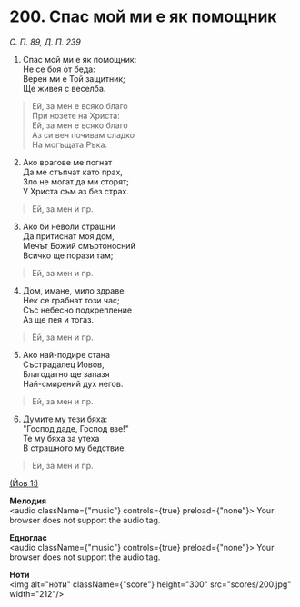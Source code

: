 # 200. Спас мой ми е як помощник  

*С. П. 89, Д. П. 239*  

1. Спас мой ми е як помощник:  
Не се боя от беда:  
Верен ми е Той защитник;  
Ще живея с веселба.  

> Ей, за мен е всяко благо  
> При нозете на Христа:  
> Ей, за мен е всяко благо  
> Аз си веч почивам сладко  
> На могъщата Ръка.  

2. Ако врагове ме погнат  
Да ме стъпчат като прах,  
Зло не могат да ми сторят;  
У Христа съм аз без страх.  

> Ей, за мен и пр.  

3. Ако би неволи страшни  
Да притиснат моя дом,  
Мечът Божий смъртоносний  
Всичко ще порази там;  

> Ей, за мен и пр.  

4. Дом, имане, мило здраве  
Нек се грабнат този час;  
Със небесно подкрепление  
Аз ще пея и тогаз.  

> Ей, за мен и пр.  

5. Ако най-подире стана  
Състрадалец Иовов,  
Благодатно ще запазя  
Най-смирений дух негов.  

> Ей, за мен и пр.  

6. Думите му тези бяха:  
"Господ даде, Господ взе!"  
Те му бяха за утеха  
В страшното му бедствие.  

> Ей, за мен и пр.  

[(Йов 1:)](http://biblia.bg/index.php?k=18&g=1&s=)  

__Мелодия__  
<audio className={"music"} controls={true} preload={"none"}><source src="mp3/200.mp3" type="audio/mpeg"/>
Your browser does not support the audio tag.
</audio>  

__Едноглас__  
<audio className={"music"} controls={true} preload={"none"}><source src="transp/200.mp3" type="audio/mpeg"/>
Your browser does not support the audio tag.
</audio>  

__Ноти__  
<img alt="ноти" className={"score"} height="300" src="scores/200.jpg" width="212"/>
